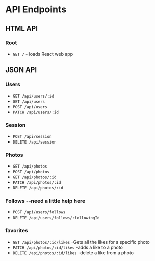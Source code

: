 # API Endpoints

## HTML API

### Root

- `GET /` - loads React web app

## JSON API

### Users

- `GET /api/users/:id`
- `GET /api/users`
- `POST /api/users`
- `PATCH /api/users/:id`

### Session

- `POST /api/session`
- `DELETE /api/session`

### Photos

- `GET /api/photos`
- `POST /api/photos`
- `GET /api/photos/:id`
- `PATCH /api/photos/:id`
- `DELETE /api/photos/:id`

### Follows --need a little help here

- `POST /api/users/follows`
- `DELETE /api/users/follows/:followingId`

### favorites
- `GET /api/photos/:id/likes` -Gets all the likes for a specific photo
- `PATCH /api/photos/:id/likes` -adds a like to a photo
- `DELETE /api/photos/:id/likes` -delete a like from a photo
